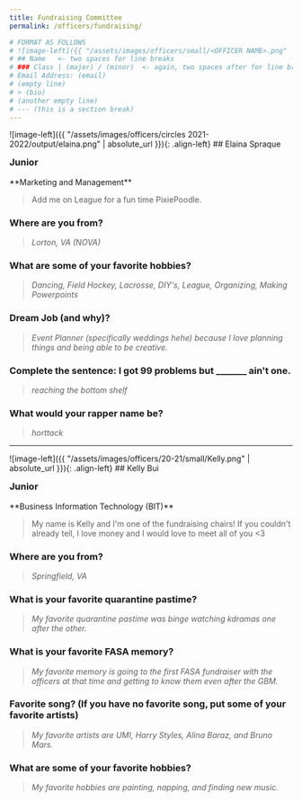 ```yaml
---
title: Fundraising Committee
permalink: /officers/fundraising/

# FORMAT AS FOLLOWS
# ![image-left]({{ "/assets/images/officers/small/<OFFICER NAME>.png" | absolute_url }}){: .align-left}
# ## Name   <- two spaces for line breaks
# ### Class | (major) / (minor)  <- again, two spaces after for line breaks
# Email Address: (email)
# (empty line)
# > (bio)
# (another empty line)
# --- (this is a section break)
---
```

<div id="Elaina"></div>
![image-left]({{ "/assets/images/officers/circles 2021-2022/output/elaina.png" | absolute_url }}){: .align-left}
## Elaina Spraque
<a href="https://www.instagram.com/laina560/" style="margin: 0; padding: 0"><i class="fa fa-2x fa-fw fa-instagram" style="color: #494e48"></i></a>
<a href="mailto:laina560@vt.edu" style="margin: 0; padding: 0"><i class="fa fa-2x fa-fw fa-envelope" style="color: #494e48"></i></a></p>
<h3 style="margin-top: 0">Junior</h3>
**Marketing and Management**  

> Add me on League for a fun time PixiePoodle.

### **Where are you from?**
> *Lorton, VA (NOVA)*

### **What are some of your favorite hobbies?**

> *Dancing, Field Hockey, Lacrosse, DIY's, League, Organizing, Making Powerpoints*

### **Dream Job (and why)?**

> *Event Planner (specifically weddings hehe) because I love planning things and being able to be creative.*

### **Complete the sentence: I got 99 problems but _______ ain't one.**

> *reaching the bottom shelf*

### **What would your rapper name be?**

> *$hort$tack*

---
<div id="Kelly"></div>
![image-left]({{ "/assets/images/officers/20-21/small/Kelly.png" | absolute_url }}){: .align-left}
## Kelly Bui
<p style="margin-bottom: 0.45em; padding: 0">
<a href="https://www.instagram.com/kkbui11/" style="margin: 0; padding: 0"><i class="fa fa-2x fa-fw fa-instagram" style="color: #494e48"></i></a>
<a href="mailto:kkbui11@vt.edu" style="margin: 0; padding: 0"><i class="fa fa-2x fa-fw fa-envelope" style="color: #494e48"></i></a></p>
<h3 style="margin-top: 0">Junior</h3>
**Business Information Technology (BIT)**

> My name is Kelly and I'm one of the fundraising chairs! If you couldn't already tell, I love money and I would love to meet all of you <3

### **Where are you from?**
> *Springfield, VA*

### **What is your favorite quarantine pastime?**

> *My favorite quarantine pastime was binge watching kdramas one after the other.*

### **What is your favorite FASA memory?**

> *My favorite memory is going to the first FASA fundraiser with the officers at that time and getting to know them even after the GBM.*

### **Favorite song? (If you have no favorite song, put some of your favorite artists)**

> *My favorite artists are UMI, Harry Styles, Alina Baraz, and Bruno Mars.*

### **What are some of your favorite hobbies?**

> *My favorite hobbies are painting, napping, and finding new music.*
